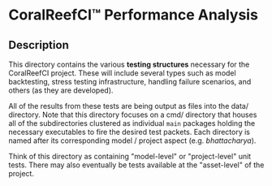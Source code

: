 # CoralReefCI&trade; Performance Analysis

## Description

This directory contains the various **testing structures** necessary for the
CoralReefCI project. These will include several types such as model
backtesting, stress testing infrastructure, handling failure scenarios, and
others (as they are developed).  

All of the results from these tests are being output as files into the data/
directory. Note that this directory focuses on a cmd/ directory that houses
all of the subdirectories clustered as individual `main` packages holding the
necessary executables to fire the desired test packets. Each directory is named
after its corresponding model / project aspect (e.g. *bhattacharya*).  

Think of this directory as containing "model-level" or "project-level" unit
tests. There may also eventually be tests available at the "asset-level" of the
project.  
